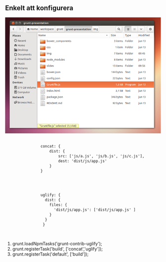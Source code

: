 <section>
	<h2>Enkelt att konfigurera</h2>
</section>
<section>
	<img src="img/gruntfile.png"/>
</section>
<section>
		<pre>
			<code data-trim contenteditable >
				concat: {
					dist: {
					    src: ['js/a.js', 'js/b.js', 'js/c.js'],
					    dest: 'dist/js/app.js'
				 	}
				}
			</code>
		</pre>
</section>
<section>
		<pre>
			<code data-trim contenteditable >
				uglify: {
				  dist: {
				    files: {
				      'dist/js/app.js': ['dist/js/app.js' ]
				    }
				  }
				 }
			</code>
		</pre>
</section>
<section>  
  <ol>
    <li class="extra-extra-spacing">grunt.loadNpmTasks('grunt-contrib-uglify'); </li>
    <li class="extra-extra-spacing">grunt.registerTask('build', ['concat','uglify']); </li>
    <li class="extra-extra-spacing"> grunt.registerTask('default', ['build']);</li>
   <ol>
</section>

